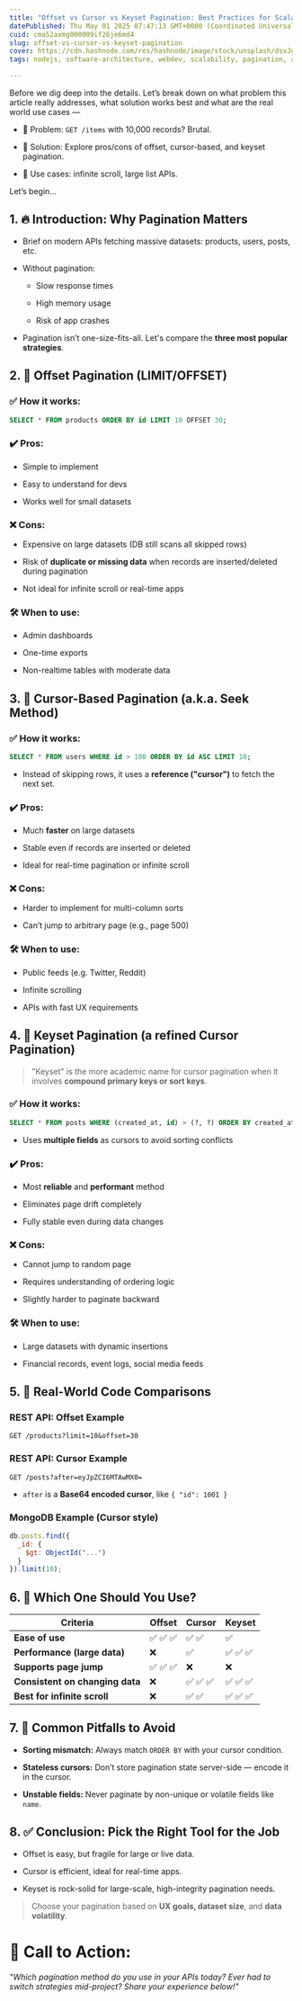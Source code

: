 ```yaml
---
title: "Offset vs Cursor vs Keyset Pagination: Best Practices for Scalable APIs"
datePublished: Thu May 01 2025 07:47:13 GMT+0000 (Coordinated Universal Time)
cuid: cma52axmg000009if26je6md4
slug: offset-vs-cursor-vs-keyset-pagination
cover: https://cdn.hashnode.com/res/hashnode/image/stock/unsplash/dsvJgiBJTOs/upload/4290081b9c76036b46bec8c47c8fc671.jpeg
tags: nodejs, software-architecture, webdev, scalability, pagination, api-design, backend-engineering

---
```


Before we dig deep into the details. Let’s break down on what problem this article really addresses, what solution works best and what are the real world use cases —

* 🧵 Problem: `GET /items` with 10,000 records? Brutal.
    
* 📘 Solution: Explore pros/cons of offset, cursor-based, and keyset pagination.
    
* 🧠 Use cases: infinite scroll, large list APIs.
    

Let’s begin…

## 1\. 🔥 **Introduction: Why Pagination Matters**

* Brief on modern APIs fetching massive datasets: products, users, posts, etc.
    
* Without pagination:
    
    * Slow response times
        
    * High memory usage
        
    * Risk of app crashes
        
* Pagination isn’t one-size-fits-all. Let's compare the **three most popular strategies**.
    

## 2\. 🧮 **Offset Pagination (LIMIT/OFFSET)**

### ✅ How it works:

```sql
SELECT * FROM products ORDER BY id LIMIT 10 OFFSET 30;
```

### ✔️ Pros:

* Simple to implement
    
* Easy to understand for devs
    
* Works well for small datasets
    

### ❌ Cons:

* Expensive on large datasets (DB still scans all skipped rows)
    
* Risk of **duplicate or missing data** when records are inserted/deleted during pagination
    
* Not ideal for infinite scroll or real-time apps
    

### 🛠️ When to use:

* Admin dashboards
    
* One-time exports
    
* Non-realtime tables with moderate data
    

## 3\. 🧭 **Cursor-Based Pagination (a.k.a. Seek Method)**

### ✅ How it works:

```sql
SELECT * FROM users WHERE id > 100 ORDER BY id ASC LIMIT 10;
```

* Instead of skipping rows, it uses a **reference ("cursor")** to fetch the next set.
    

### ✔️ Pros:

* Much **faster** on large datasets
    
* Stable even if records are inserted or deleted
    
* Ideal for real-time pagination or infinite scroll
    

### ❌ Cons:

* Harder to implement for multi-column sorts
    
* Can’t jump to arbitrary page (e.g., page 500)
    

### 🛠️ When to use:

* Public feeds (e.g. Twitter, Reddit)
    
* Infinite scrolling
    
* APIs with fast UX requirements
    

## 4\. 🔑 **Keyset Pagination (a refined Cursor Pagination)**

> "Keyset" is the more academic name for cursor pagination when it involves **compound primary keys or sort keys**.

### ✅ How it works:

```sql
SELECT * FROM posts WHERE (created_at, id) > (?, ?) ORDER BY created_at, id LIMIT 10;
```

* Uses **multiple fields** as cursors to avoid sorting conflicts
    

### ✔️ Pros:

* Most **reliable** and **performant** method
    
* Eliminates page drift completely
    
* Fully stable even during data changes
    

### ❌ Cons:

* Cannot jump to random page
    
* Requires understanding of ordering logic
    
* Slightly harder to paginate backward
    

### 🛠️ When to use:

* Large datasets with dynamic insertions
    
* Financial records, event logs, social media feeds
    

## 5\. 🧪 **Real-World Code Comparisons**

### REST API: Offset Example

```http
GET /products?limit=10&offset=30
```

### REST API: Cursor Example

```http
GET /posts?after=eyJpZCI6MTAwMX0=
```

* `after` is a **Base64 encoded cursor**, like `{ "id": 1001 }`
    

### MongoDB Example (Cursor style)

```javascript
db.posts.find({ 
  _id: {
    $gt: ObjectId("...")
  }
}).limit(10);
```

## 6\. 🧠 **Which One Should You Use?**

| Criteria | Offset | Cursor | Keyset |
| --- | --- | --- | --- |
| **Ease of use** | ✅ ✅ ✅ | ✅ ✅ | ✅ |
| **Performance (large data)** | ❌ | ✅ | ✅ ✅ ✅ |
| **Supports page jump** | ✅ ✅ ✅ | ❌ | ❌ |
| **Consistent on changing data** | ❌ | ✅ ✅ ✅ | ✅ ✅ ✅ |
| **Best for infinite scroll** | ❌ | ✅ ✅ | ✅ ✅ ✅ |

## 7\. 🚨 **Common Pitfalls to Avoid**

* **Sorting mismatch:** Always match `ORDER BY` with your cursor condition.
    
* **Stateless cursors:** Don’t store pagination state server-side — encode it in the cursor.
    
* **Unstable fields:** Never paginate by non-unique or volatile fields like `name`.
    

## 8\. ✅ **Conclusion: Pick the Right Tool for the Job**

* Offset is easy, but fragile for large or live data.
    
* Cursor is efficient, ideal for real-time apps.
    
* Keyset is rock-solid for large-scale, high-integrity pagination needs.
    

> Choose your pagination based on **UX goals, dataset size**, and **data volatility**.

# 📣 Call to Action:

*"Which pagination method do you use in your APIs today? Ever had to switch strategies mid-project? Share your experience below!"*